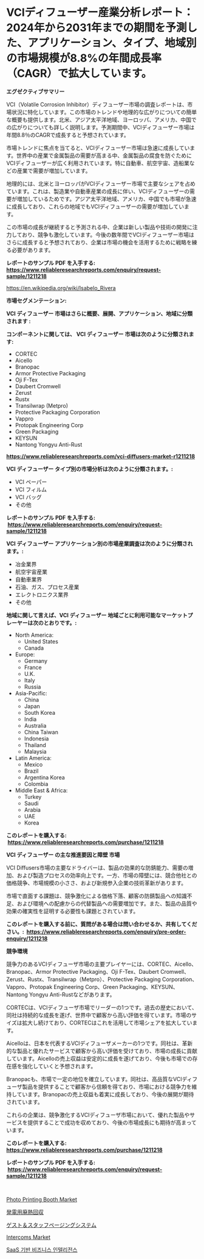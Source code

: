 <p><h1>VCIディフューザー産業分析レポート：2024年から2031年までの期間を予測した、アプリケーション、タイプ、地域別の市場規模が8.8%の年間成長率（CAGR）で拡大しています。</h1></p><p><strong>エグゼクティブサマリー</strong></p>
<p><p>VCI（Volatile Corrosion Inhibitor）ディフューザー市場の調査レポートは、市場状況に特化しています。この市場のトレンドや地理的な広がりについての簡単な概要も提供します。北米、アジア太平洋地域、ヨーロッパ、アメリカ、中国での広がりについても詳しく説明します。予測期間中、VCIディフューザー市場は年間8.8％のCAGRで成長すると予想されています。</p><p>市場トレンドに焦点を当てると、VCIディフューザー市場は急速に成長しています。世界中の産業で金属製品の需要が高まる中、金属製品の腐食を防ぐためにVCIディフューザーが広く利用されています。特に自動車、航空宇宙、造船業などの産業で需要が増加しています。</p><p>地理的には、北米とヨーロッパがVCIディフューザー市場で主要なシェアを占めています。これは、製造業や自動車産業の成長に伴い、VCIディフューザーの需要が増加しているためです。アジア太平洋地域、アメリカ、中国でも市場が急速に成長しており、これらの地域でもVCIディフューザーの需要が増加しています。</p><p>この市場の成長が継続すると予測される中、企業は新しい製品や技術の開発に注力しており、競争も激化しています。今後の数年間でVCIディフューザー市場はさらに成長すると予想されており、企業は市場の機会を活用するために戦略を練る必要があります。</p></p>
<p><strong>レポートのサンプル PDF を入手する: <a href="https://www.reliableresearchreports.com/enquiry/request-sample/1211218">https://www.reliableresearchreports.com/enquiry/request-sample/1211218</a></strong></p>
<p><a href="https://en.wikipedia.org/wiki/Isabelo_Rivera">https://en.wikipedia.org/wiki/Isabelo_Rivera</a></p>
<p><strong>市場セグメンテーション:</strong></p>
<p><strong> VCI ディフューザー 市場はさらに概要、展開、アプリケーション、地域に分類されます :</strong></p>
<p><strong>コンポーネントに関しては、 VCI ディフューザー 市場は次のように分類されます: &nbsp;</strong></p>
<p><ul><li>CORTEC</li><li>Aicello</li><li>Branopac</li><li>Armor Protective Packaging</li><li>Oji F-Tex</li><li>Daubert Cromwell</li><li>Zerust</li><li>Rustx</li><li>Transilwrap (Metpro)</li><li>Protective Packaging Corporation</li><li>Vappro</li><li>Protopak Engineering Corp</li><li>Green Packaging</li><li>KEYSUN</li><li>Nantong Yongyu Anti-Rust</li></ul></p>
<p><strong><a href="https://www.reliableresearchreports.com/vci-diffusers-market-r1211218">https://www.reliableresearchreports.com/vci-diffusers-market-r1211218</a></strong></p>
<p><strong> VCI ディフューザー タイプ別の市場分析は次のように分類されます。:</strong></p>
<p><ul><li>VCI ペーパー</li><li>VCI フィルム</li><li>VCI バッグ</li><li>その他</li></ul></p>
<p><strong>レポートのサンプル PDF を入手する: &nbsp;<a href="https://www.reliableresearchreports.com/enquiry/request-sample/1211218">https://www.reliableresearchreports.com/enquiry/request-sample/1211218</a></strong></p>
<p><strong> VCI ディフューザー アプリケーション別の市場産業調査は次のように分類されます。:</strong></p>
<p><ul><li>冶金業界</li><li>航空宇宙産業</li><li>自動車業界</li><li>石油、ガス、プロセス産業</li><li>エレクトロニクス業界</li><li>その他</li></ul></p>
<p><strong>地域に関して言えば、VCI ディフューザー 地域ごとに利用可能なマーケットプレーヤーは次のとおりです。:</strong></p>
<p><ul>
    <li>
        North America:
        <ul>
            <li>United States</li>
            <li>Canada</li>
        </ul>
    </li>
    <li>
        Europe:
        <ul>
            <li>Germany</li>
            <li>France</li>
            <li>U.K.</li>
            <li>Italy</li>
            <li>Russia</li>
        </ul>
    </li>
    <li>
        Asia-Pacific:
        <ul>
            <li>China</li>
            <li>Japan</li>
            <li>South Korea</li>
            <li>India</li>
            <li>Australia</li>
            <li>China Taiwan</li>
            <li>Indonesia</li>
            <li>Thailand</li>
            <li>Malaysia</li>
        </ul>
    </li>
    <li>
        Latin America:
        <ul>
            <li>Mexico</li>
            <li>Brazil</li>
            <li>Argentina Korea</li>
            <li>Colombia</li>
        </ul>
    </li>
    <li>
        Middle East & Africa:
        <ul>
            <li>Turkey</li>
            <li>Saudi</li>
            <li>Arabia</li>
            <li>UAE</li>
            <li>Korea</li>
        </ul>
    </li>
    </ul></p>
<p><strong>このレポートを購入する: &nbsp;<a href="https://www.reliableresearchreports.com/purchase/1211218">https://www.reliableresearchreports.com/purchase/1211218</a></strong></p>
<p><strong>VCI ディフューザー の主な推進要因と障壁 市場</strong></p>
<p><p>VCI Diffusers市場の主要なドライバーは、製品の効果的な防錆能力、需要の増加、および製造プロセスの効率向上です。一方、市場の障壁には、競合他社との価格競争、市場規模の小ささ、および新規参入企業の技術革新があります。</p><p>市場で直面する課題は、競争激化による価格下落、顧客の防錆製品への知識不足、および環境への配慮からの代替製品への需要増加です。また、製品の品質や効果の確実性を証明する必要性も課題とされています。</p></p>
<p><strong>このレポートを購入する前に、質問がある場合は問い合わせるか、共有してください。:&nbsp; <a href="https://www.reliableresearchreports.com/enquiry/pre-order-enquiry/1211218">https://www.reliableresearchreports.com/enquiry/pre-order-enquiry/1211218</a></strong></p>
<p><strong>競争環境</strong></p>
<p><p>競争力のあるVCIディフューザ市場の主要プレイヤーには、CORTEC、Aicello、Branopac、Armor Protective Packaging、Oji F-Tex、Daubert Cromwell、Zerust、Rustx、Transilwrap（Metpro）、Protective Packaging Corporation、Vappro、Protopak Engineering Corp、Green Packaging、KEYSUN、Nantong Yongyu Anti-Rustなどがあります。</p><p>CORTECは、VCIディフューザ市場でリーダーの1つです。過去の歴史において、同社は持続的な成長を遂げ、世界中で顧客から高い評価を得ています。市場のサイズは拡大し続けており、CORTECはこれを活用して市場シェアを拡大しています。</p><p>Aicelloは、日本を代表するVCIディフューザメーカーの1つです。同社は、革新的な製品と優れたサービスで顧客から高い評価を受けており、市場の成長に貢献しています。Aicelloの売上収益は安定的に成長を遂げており、今後も市場での存在感を強化していくと予想されます。</p><p>Branopacも、市場で一定の地位を確立しています。同社は、高品質なVCIディフューザ製品を提供することで顧客から信頼を得ており、市場における競争力を維持しています。Branopacの売上収益も着実に成長しており、今後の展開が期待されています。</p><p>これらの企業は、競争激化するVCIディフューザ市場において、優れた製品やサービスを提供することで成功を収めており、今後の市場成長にも期待が高まっています。</p></p>
<p><strong>このレポートを購入する: &nbsp; <a href="https://www.reliableresearchreports.com/purchase/1211218">https://www.reliableresearchreports.com/purchase/1211218</a></strong></p>
<p><strong>レポートのサンプル PDF を入手する: &nbsp;<a href="https://www.reliableresearchreports.com/enquiry/request-sample/1211218">https://www.reliableresearchreports.com/enquiry/request-sample/1211218</a></strong><strong></strong></p>
<p>&nbsp;</p>
<p><p><a href="https://issuu.com/reportprime-2/docs/photo-printing-booth-market-size-2030.pptx">Photo Printing Booth Market</a></p><p><a href="https://github.com/RudyBoyer2017/Market-Research-Report-List-1/blob/main/5170907149883.md">発電用廃熱回収</a></p><p><a href="https://github.com/MosesSpinka1914/Market-Research-Report-List-2/blob/main/5951606149882.md">ゲスト＆スタッフページングシステム</a></p><p><a href="https://github.com/ockatxef85/Market-Research-Report-List-1/blob/main/intercoms-market.md">Intercoms Market</a></p><p><a href="https://github.com/Evans21Bill/Market-Research-Report-List-1/blob/main/3074329159630.md">SaaS 기반 비즈니스 인텔리전스</a></p></p>